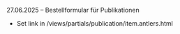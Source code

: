 27.06.2025 – Bestellformular für Publikationen

- Set link in /views/partials/publication/item.antlers.html
